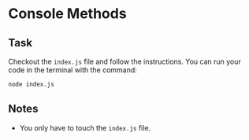 # Console Methods

## Task

Checkout the `index.js` file and follow the instructions. You can run your code in the terminal with the command:

```bash
node index.js
```

## Notes

- You only have to touch the `index.js` file.
